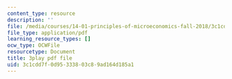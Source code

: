 ```yaml
---
content_type: resource
description: ''
file: /media/courses/14-01-principles-of-microeconomics-fall-2018/3c1cdd7f0d95333803c89ad164d185a1_F0ulAkrfvzo.pdf
file_type: application/pdf
learning_resource_types: []
ocw_type: OCWFile
resourcetype: Document
title: 3play pdf file
uid: 3c1cdd7f-0d95-3338-03c8-9ad164d185a1
---
```

